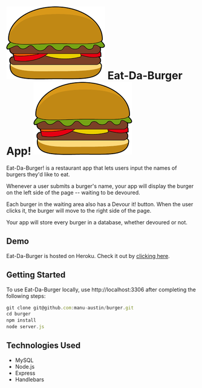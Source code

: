 # ![icon](public/assets/img/burger.png) Eat-Da-Burger App! ![icon](public/assets/img/burger.png)


Eat-Da-Burger! is a restaurant app that lets users input the names of burgers they'd like to eat.

Whenever a user submits a burger's name, your app will display the burger on the left side of the page -- waiting to be devoured.

Each burger in the waiting area also has a Devour it! button. When the user clicks it, the burger will move to the right side of the page.

Your app will store every burger in a database, whether devoured or not.


## Demo

Eat-Da-Burger is hosted on Heroku. Check it out by [clicking here](https://.herokuapp.com/).

## Getting Started

To use Eat-Da-Burger locally, use http://localhost:3306 after completing the following steps:

```js
git clone git@github.com:manu-austin/burger.git
cd burger
npm install
node server.js
```

## Technologies Used

* MySQL
* Node.js
* Express
* Handlebars
